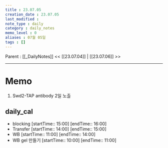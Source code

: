 ```yaml
---
title : 23.07.05
creation_date : 23.07.05
last_modified :
note_type : daily
category : daily_notes
memo_level : 0
aliases : 07월 05일
tags : []
---
```

Parent : [[_DailyNotes]]
<< [[23.07.04]] | [[23.07.06]] >>

---
# Memo

1.  Swd2-TAP antibody 2일 노출

## daily_cal
-  blocking [startTime:: 15:00]  [endTime:: 16:00]
-  Transfer [startTime:: 14:00]  [endTime:: 15:00]
-  WB [startTime:: 11:00]  [endTime:: 14:00]
-  WB gel 만들기 [startTime:: 10:00]  [endTime:: 11:00]
